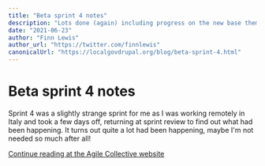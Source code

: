 ```yaml
---
title: "Beta sprint 4 notes"
description: "Lots done (again) including progress on the new base theme, Open Referral, directory areas and research intervals. Our survey went live too!"
date: "2021-06-23"
author: "Finn Lewis"
author_url: "https://twitter.com/finnlewis"
canonicalUrl: "https://localgovdrupal.org/blog/beta-sprint-4.html"
---
```


# Beta sprint 4 notes

Sprint 4 was a slightly strange sprint for me as I was working remotely in Italy and took a few days off, returning at sprint review to find out what had been happening. It turns out quite a lot had been happening, maybe I'm not needed so much after all!

[Continue reading at the Agile Collective website](https://agile.coop/blog/local-gov-drupal-beta-sprint-4-notes/)
